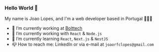 ### Hello World 👋

My name is Joao Lopes, and I'm a web developer based in Portugal 👨🏽‍💻

- 💼 I’m currently working at [Bolttech](https://bolttech.io/)
- 🔭 I’m currently working with `React` & `Node.js`
- 🌱 I’m currently learning `React`, `Next.js` & `NestJS`
- 📪 How to reach me: LinkedIn or via e-mail at `joaorfclopes@gmail.com`
